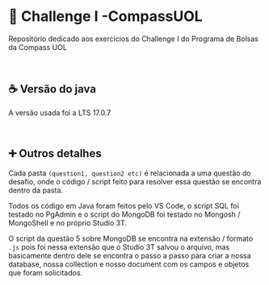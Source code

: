 # 🧭 Challenge I -CompassUOL
Repositório dedicado aos exercícios do Challenge I do Programa de Bolsas da Compass UOL 

<br>

## ☕ Versão do java 
A versão usada foi a LTS 17.0.7 

<br>

## ➕ Outros detalhes
Cada pasta `(question1, question2 etc)` é relacionada a uma questão do desafio, onde o código / script feito para resolver essa questão se encontra dentro da pasta.

Todos os código em Java foram feitos pelo VS Code, o script SQL foi testado no PgAdmin e o script do MongoDB foi testado no Mongosh / MongoShell e no próprio Studio 3T.

O script da questão 5 sobre MongoDB se encontra na extensão / formato `.js` pois foi nessa extensão que o Studio 3T salvou o arquivo, mas basicamente dentro dele se encontra o passo a passo para criar a nossa database, nossa collection e nosso document com os campos e objetos que foram solicitados.
